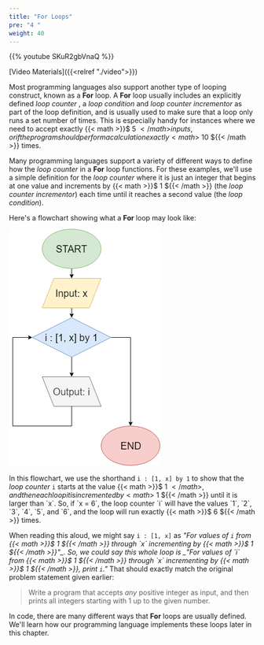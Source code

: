 ```yaml
---
title: "For Loops"
pre: "4 "
weight: 40
---
```


{{% youtube SKuR2gbVnaQ %}}

[Video Materials]({{<relref "./video">}})

Most programming languages also support another type of looping construct, known as a **For** loop. A **For** loop usually includes an explicitly defined _loop counter_ , a _loop condition_ and _loop counter incrementor_ as part of the loop definition, and is usually used to make sure that a loop only runs a set number of times. This is especially handy for instances where we need to accept exactly {{< math >}}$ 5 ${{< /math >}} inputs, or if the program should perform a calculation exactly {{< math >}}$ 10 ${{< /math >}} times.

Many programming languages support a variety of different ways to define how the _loop counter_ in a **For** loop functions. For these examples, we'll use a simple definition for the _loop counter_ where it is just an integer that begins at one value and increments by {{< math >}}$ 1 ${{< /math >}} (the _loop counter incrementor_) each time until it reaches a second value (the _loop condition_). 

Here's a flowchart showing what a **For** loop may look like:

![For Loop Flowchart](/images/05-loop/5.4.forloop.png)

In this flowchart, we use the shorthand `i : [1, x] by 1` to show that the _loop counter_ `i` starts at the value {{< math >}}$ 1 ${{< /math >}}, and then each loop it is incremented by {{< math >}}$ 1 ${{< /math >}} until it is larger than `x`. So, if `x = 6`, the loop counter `i` will have the values `1`, `2`, `3`, `4`, `5`, and `6`, and the loop will run exactly {{< math >}}$ 6 ${{< /math >}} times. 

When reading this aloud, we might say `i : [1, x]` as _"For values of `i` from {{< math >}}$ 1 ${{< /math >}} through `x` incrementing by {{< math >}}$ 1 ${{< /math >}}"_. So, we could say this whole loop is _"For values of `i` from {{< math >}}$ 1 ${{< /math >}} through `x` incrementing by {{< math >}}$ 1 ${{< /math >}}, print `i`."_ That should exactly match the original problem statement given earlier:

> Write a program that accepts _any_ positive integer as input, and then prints all integers starting with 1 up to the given number.

In code, there are many different ways that **For** loops are usually defined. We'll learn how our programming language implements these loops later in this chapter. 


